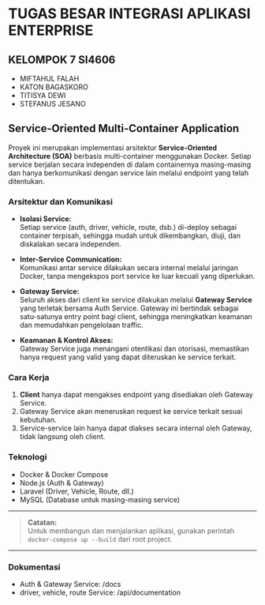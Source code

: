 # TUGAS BESAR INTEGRASI APLIKASI ENTERPRISE

## KELOMPOK 7 SI4606
- MIFTAHUL FALAH
- KATON BAGASKORO
- TITISYA DEWI
- STEFANUS JESANO


## Service-Oriented Multi-Container Application

Proyek ini merupakan implementasi arsitektur **Service-Oriented Architecture (SOA)** berbasis multi-container menggunakan Docker. Setiap service berjalan secara independen di dalam containernya masing-masing dan hanya berkomunikasi dengan service lain melalui endpoint yang telah ditentukan.

### Arsitektur dan Komunikasi

- **Isolasi Service:**  
  Setiap service (auth, driver, vehicle, route, dsb.) di-deploy sebagai container terpisah, sehingga mudah untuk dikembangkan, diuji, dan diskalakan secara independen.

- **Inter-Service Communication:**  
  Komunikasi antar service dilakukan secara internal melalui jaringan Docker, tanpa mengekspos port service ke luar kecuali yang diperlukan.

- **Gateway Service:**  
  Seluruh akses dari client ke service dilakukan melalui **Gateway Service** yang terletak bersama Auth Service. Gateway ini bertindak sebagai satu-satunya entry point bagi client, sehingga meningkatkan keamanan dan memudahkan pengelolaan traffic.

- **Keamanan & Kontrol Akses:**  
  Gateway Service juga menangani otentikasi dan otorisasi, memastikan hanya request yang valid yang dapat diteruskan ke service terkait.

### Cara Kerja

1. **Client** hanya dapat mengakses endpoint yang disediakan oleh Gateway Service.
2. Gateway Service akan meneruskan request ke service terkait sesuai kebutuhan.
3. Service-service lain hanya dapat diakses secara internal oleh Gateway, tidak langsung oleh client.

### Teknologi

- Docker & Docker Compose
- Node.js (Auth & Gateway)
- Laravel (Driver, Vehicle, Route, dll.)
- MySQL (Database untuk masing-masing service)

---

> **Catatan:**  
> Untuk membangun dan menjalankan aplikasi, gunakan perintah `docker-compose up --build` dari root project.

---

### Dokumentasi
- Auth & Gateway Service: /docs
- driver, vehicle, route Service: /api/documentation